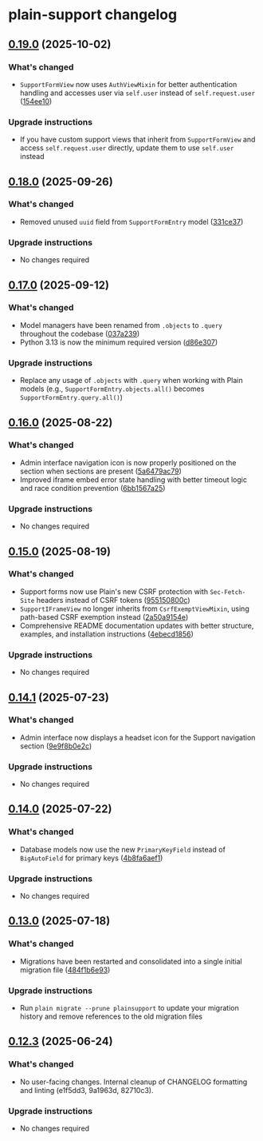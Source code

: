 # plain-support changelog

## [0.19.0](https://github.com/dropseed/plain/releases/plain-support@0.19.0) (2025-10-02)

### What's changed

- `SupportFormView` now uses `AuthViewMixin` for better authentication handling and accesses user via `self.user` instead of `self.request.user` ([154ee10](https://github.com/dropseed/plain/commit/154ee10375))

### Upgrade instructions

- If you have custom support views that inherit from `SupportFormView` and access `self.request.user` directly, update them to use `self.user` instead

## [0.18.0](https://github.com/dropseed/plain/releases/plain-support@0.18.0) (2025-09-26)

### What's changed

- Removed unused `uuid` field from `SupportFormEntry` model ([331ce37](https://github.com/dropseed/plain/commit/331ce37992))

### Upgrade instructions

- No changes required

## [0.17.0](https://github.com/dropseed/plain/releases/plain-support@0.17.0) (2025-09-12)

### What's changed

- Model managers have been renamed from `.objects` to `.query` throughout the codebase ([037a239](https://github.com/dropseed/plain/commit/037a239ef4))
- Python 3.13 is now the minimum required version ([d86e307](https://github.com/dropseed/plain/commit/d86e307efb))

### Upgrade instructions

- Replace any usage of `.objects` with `.query` when working with Plain models (e.g., `SupportFormEntry.objects.all()` becomes `SupportFormEntry.query.all()`)

## [0.16.0](https://github.com/dropseed/plain/releases/plain-support@0.16.0) (2025-08-22)

### What's changed

- Admin interface navigation icon is now properly positioned on the section when sections are present ([5a6479ac79](https://github.com/dropseed/plain/commit/5a6479ac79))
- Improved iframe embed error state handling with better timeout logic and race condition prevention ([6bb1567a25](https://github.com/dropseed/plain/commit/6bb1567a25))

### Upgrade instructions

- No changes required

## [0.15.0](https://github.com/dropseed/plain/releases/plain-support@0.15.0) (2025-08-19)

### What's changed

- Support forms now use Plain's new CSRF protection with `Sec-Fetch-Site` headers instead of CSRF tokens ([955150800c](https://github.com/dropseed/plain/commit/955150800c))
- `SupportIFrameView` no longer inherits from `CsrfExemptViewMixin`, using path-based CSRF exemption instead ([2a50a9154e](https://github.com/dropseed/plain/commit/2a50a9154e))
- Comprehensive README documentation updates with better structure, examples, and installation instructions ([4ebecd1856](https://github.com/dropseed/plain/commit/4ebecd1856))

### Upgrade instructions

- No changes required

## [0.14.1](https://github.com/dropseed/plain/releases/plain-support@0.14.1) (2025-07-23)

### What's changed

- Admin interface now displays a headset icon for the Support navigation section ([9e9f8b0e2c](https://github.com/dropseed/plain/commit/9e9f8b0e2c))

### Upgrade instructions

- No changes required

## [0.14.0](https://github.com/dropseed/plain/releases/plain-support@0.14.0) (2025-07-22)

### What's changed

- Database models now use the new `PrimaryKeyField` instead of `BigAutoField` for primary keys ([4b8fa6aef1](https://github.com/dropseed/plain/commit/4b8fa6aef1))

### Upgrade instructions

- No changes required

## [0.13.0](https://github.com/dropseed/plain/releases/plain-support@0.13.0) (2025-07-18)

### What's changed

- Migrations have been restarted and consolidated into a single initial migration file ([484f1b6e93](https://github.com/dropseed/plain/commit/484f1b6e93))

### Upgrade instructions

- Run `plain migrate --prune plainsupport` to update your migration history and remove references to the old migration files

## [0.12.3](https://github.com/dropseed/plain/releases/plain-support@0.12.3) (2025-06-24)

### What's changed

- No user-facing changes. Internal cleanup of CHANGELOG formatting and linting (e1f5dd3, 9a1963d, 82710c3).

### Upgrade instructions

- No changes required
